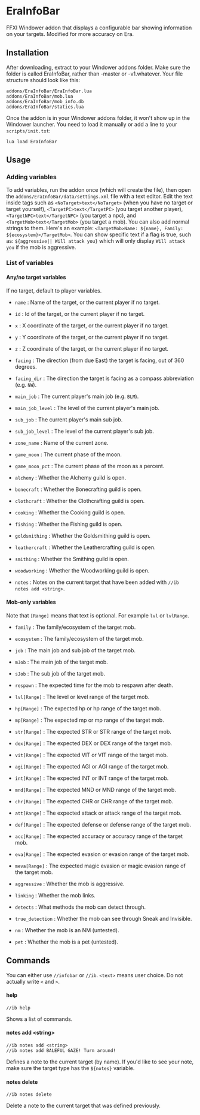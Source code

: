 # EraInfoBar
FFXI Windower addon that displays a configurable bar showing information on your targets. Modified for more accuracy on
Era.


## Installation
After downloading, extract to your Windower addons folder. Make sure the folder is called EraInfoBar, rather than
-master or -v1.whatever. Your file structure should look like this:

    addons/EraInfoBar/EraInfoBar.lua
    addons/EraInfoBar/mob.lua
    addons/EraInfoBar/mob_info.db
    addons/EraInfoBar/statics.lua

Once the addon is in your Windower addons folder, it won't show up in the Windower launcher. You need to load it
manually or add a line to your `scripts/init.txt`:

    lua load EraInfoBar


## Usage

### Adding variables
To add variables, run the addon once (which will create the file), then open the `addons/EraInfoBar/data/settings.xml`
file with a text editor. Edit the text inside tags such as `<NoTarget>text</NoTarget>` (when you have no target or
target yourself), `<TargetPC>text</TargetPC>` (you target another player), `<TargetNPC>text</TargetNPC>` (you target a
npc), and `<TargetMob>text</TargetMob>` (you target a mob). You can also add normal strings to them. Here's an example:
`<TargetMob>Name: ${name}, Family: ${ecosystem}</TargetMob>`. You can show specific text if a flag is true, such as:
`${aggressive|| Will attack you}` which will only display `Will attack you` if the mob is aggressive.

### List of variables

#### Any/no target variables
If no target, default to player variables.

 * `name`           : Name of the target, or the current player if no target.
 * `id`             : Id of the target, or the current player if no target.
 * `x`              : X coordinate of the target, or the current player if no target.
 * `y`              : Y coordinate of the target, or the current player if no target.
 * `z`              : Z coordinate of the target, or the current player if no target.
 * `facing`         : The direction (from due East) the target is facing, out of 360 degrees.
 * `facing_dir`     : The direction the target is facing as a compass abbreviation (e.g. `NW`).
 
 * `main_job`       : The current player's main job (e.g. `BLM`).
 * `main_job_level` : The level of the current player's main job.
 * `sub_job`        : The current player's main sub job.
 * `sub_job_level`  : The level of the current player's sub job.
 
 * `zone_name`      : Name of the current zone.
 * `game_moon`      : The current phase of the moon.
 * `game_moon_pct`  : The current phase of the moon as a percent.
 
 * `alchemy`        : Whether the Alchemy guild is open.
 * `bonecraft`      : Whether the Bonecrafting guild is open.
 * `clothcraft`     : Whether the Clothcrafting guild is open.
 * `cooking`        : Whether the Cooking guild is open.
 * `fishing`        : Whether the Fishing guild is open.
 * `goldsmithing`   : Whether the Goldsmithing guild is open.
 * `leathercraft`   : Whether the Leathercrafting guild is open.
 * `smithing`       : Whether the Smithing guild is open.
 * `woodworking`    : Whether the Woodworking guild is open.
 
 * `notes`          : Notes on the current target that have been added with `//ib notes add <string>`.

#### Mob-only variables
Note that `[Range]` means that text is optional. For example `lvl` or `lvlRange`.

 * `family`         : The family/ecosystem of the target mob.
 * `ecosystem`      : The family/ecosystem of the target mob.
 * `job`            : The main job and sub job of the target mob.
 * `mJob`           : The main job of the target mob.
 * `sJob`           : The sub job of the target mob.
 * `respawn`        : The expected time for the mob to respawn after death.
 
 * `lvl[Range]`     : The level or level range of the target mob.
 * `hp[Range]`      : The expected hp or hp range of the target mob.
 * `mp[Range]`      : The expected mp or mp range of the target mob.
 * `str[Range]`     : The expected STR or STR range of the target mob.
 * `dex[Range]`     : The expected DEX or DEX range of the target mob.
 * `vit[Range]`     : The expected VIT or VIT range of the target mob.
 * `agi[Range]`     : The expected AGI or AGI range of the target mob.
 * `int[Range]`     : The expected INT or INT range of the target mob.
 * `mnd[Range]`     : The expected MND or MND range of the target mob.
 * `chr[Range]`     : The expected CHR or CHR range of the target mob.
 * `att[Range]`     : The expected attack or attack range of the target mob.
 * `def[Range]`     : The expected defense or defense range of the target mob.
 * `acc[Range]`     : The expected accuracy or accuracy range of the target mob.
 * `eva[Range]`     : The expected evasion or evasion range of the target mob.
 * `meva[Range]`    : The expected magic evasion or magic evasion range of the target mob.
 
 * `aggressive`     : Whether the mob is aggressive.
 * `linking`        : Whether the mob links.
 * `detects`        : What methods the mob can detect through.
 * `true_detection` : Whether the mob can see through Sneak and Invisible.
 * `nm`             : Whether the mob is an NM (untested).
 * `pet`            : Whether the mob is a pet (untested).


## Commands
You can either use `//infobar` or `//ib`. `<text>` means user choice. Do not actually write `<` and `>`.

#### help

    //ib help

Shows a list of commands.

#### notes add \<string\>

    //ib notes add <string>
    //ib notes add BALEFUL GAZE! Turn around!

Defines a note to the current target (by name). If you'd like to see your note, make sure the target type has the
`${notes}` variable.

#### notes delete

    //ib notes delete

Delete a note to the current target that was defined previously.
